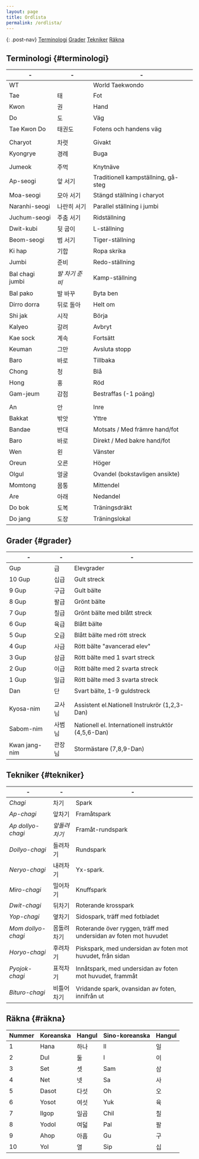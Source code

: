 ```yaml
---
layout: page
title: Ordlista
permalink: /ordlista/
---
```


{: .post-nav}
[Terminologi](#terminologi)
[Grader](#grader)
[Tekniker](#tekniker)
[Räkna](#räkna)

## Terminologi {#terminologi}

| -               | -                   | -                                   |
| --------------- | ------------------- | ----------------------------------- |
| WT              |                     | World Taekwondo                     |
| Tae             | 태                  | Fot                                 |
| Kwon            | 권                  | Hand                                |
| Do              | 도                  | Väg                                 |
| Tae Kwon Do     | 태권도              | Fotens och handens väg              |
|                 |                     |                                     |
| Charyot         | 차렷                | Givakt                              |
| Kyongrye        | 경례                | Buga                                |
|                 |                     |                                     |
| Jumeok          | 주먹                | Knytnäve                            |
| Ap-seogi        | 앞 서기             | Traditionell kampställning, gå-steg |
| Moa-seogi       | 모아 서기           | Stängd ställning i charyot          |
| Naranhi-seogi   | 나란히 서기         | Parallel ställning i jumbi          |
| Juchum-seogi    | 주춤 서기           | Ridställning                        |
| Dwit-kubi       | 뒷 굽이             | L-ställning                         |
| Beom-seogi      | 범 서기             | Tiger-ställning                     |
| Ki hap          | 기합                | Ropa skrika                         |
| Jumbi           | 준비                | Redo-ställning                      |
| Bal chagi jumbi | <i>발 차기 준비</i> | Kamp-ställning                      |
| Bal pako        | 발 바꾸             | Byta ben                            |
| Dirro dorra     | 뒤로 돌아           | Helt om                             |
| Shi jak         | 시작                | Börja                               |
| Kalyeo          | 갈려                | Avbryt                              |
| Kae sock        | 계속                | Fortsätt                            |
| Keuman          | 그만                | Avsluta stopp                       |
| Baro            | 바로                | Tillbaka                            |
| Chong           | 청                  | Blå                                 |
| Hong            | 홍                  | Röd                                 |
| Gam-jeum        | 감점                | Bestraffas (-1 poäng)               |
|                 |                     |                                     |
| An              | 안                  | Inre                                |
| Bakkat          | 밖앗                | Yttre                               |
| Bandae          | 반대                | Motsats / Med främre hand/fot       |
| Baro            | 바로                | Direkt / Med bakre hand/fot         |
| Wen             | 왼                  | Vänster                             |
| Oreun           | 오른                | Höger                               |
| Olgul           | 얼굴                | Ovandel (bokstavligen ansikte)      |
| Momtong         | 몸통                | Mittendel                           |
| Are             | 아래                | Nedandel                            |
| Do bok          | 도복                | Träningsdräkt                       |
| Do jang         | 도장                | Träningslokal                       |

## Grader {#grader}

| -             | -      | -                                                   |
| ------------- | ------ | --------------------------------------------------- |
| Gup           | 급     | Elevgrader                                          |
| 10 Gup        | 십급   | Gult streck                                         |
| 9 Gup         | 구급   | Gult bälte                                          |
| 8 Gup         | 팔급   | Grönt bälte                                         |
| 7 Gup         | 칠급   | Grönt bälte med blått streck                        |
| 6 Gup         | 육급   | Blått bälte                                         |
| 5 Gup         | 오급   | Blått bälte med rött streck                         |
| 4 Gup         | 사급   | Rött bälte "avancerad elev"                         |
| 3 Gup         | 삼급   | Rött bälte med 1 svart streck                       |
| 2 Gup         | 이급   | Rött bälte med 2 svarta streck                      |
| 1 Gup         | 일급   | Rött bälte med 3 svarta streck                      |
| Dan           | 단     | Svart bälte, 1-9 guldstreck                         |
|               |        |                                                     |
| Kyosa-nim     | 교사님 | Assistent el.Nationell Instrukrör (1,2,3-Dan)       |
| Sabom-nim     | 사범님 | Nationell el. Internationell instruktör (4,5,6-Dan) |
| Kwan jang-nim | 관장님 | Stormästare (7,8,9-Dan)                             |

## Tekniker {#tekniker}

| -                       | -                 | -                                                                |
| ----------------------- | ----------------- | ---------------------------------------------------------------- |
| <i>Chagi</i>            | 차기              | Spark                                                            |
| <i>Ap-chagi</i>         | 앞차기            | Framåtspark                                                      |
| <i>Ap dollyo-chagi</i>  | <i>앞돌려차기</i> | Framåt-rundspark                                                 |
| <i>Dollyo-chagi</i>     | 돌려차기          | Rundspark                                                        |
| <i>Neryo-chagi</i>      | 내려차기          | Yx-spark.                                                        |
| <i>Miro-chagi</i>       | 밀어차기          | Knuffspark                                                       |
| <i>Dwit-chagi</i>       | 뒤차기            | Roterande krosspark                                              |
| <i>Yop-chagi</i>        | 옆차기            | Sidospark, träff med fotbladet                                   |
| <i>Mom dollyo-chagi</i> | 몸돌려차기        | Roterande över ryggen, träff med undersidan av foten mot huvudet |
| <i>Horyo-chagi</i>      | 후려차기          | Piskspark, med undersidan av foten mot huvudet, från sidan       |
| <i>Pyojok-chagi</i>     | 표적차기          | Innåtspark, med undersidan av foten mot huvudet, frammåt         |
| <i>Bituro-chagi</i>     | 비틀어차기        | Vridande spark, ovansidan av foten, innifrån ut                  |

## Räkna {#räkna}

| Nummer | Koreanska | Hangul | Sino-koreanska | Hangul |
| ------ | --------- | ------ | -------------- | ------ |
| 1      | Hana      | 하나   | Il             | 일     |
| 2      | Dul       | 둘     | I              | 이     |
| 3      | Set       | 셋     | Sam            | 삼     |
| 4      | Net       | 넷     | Sa             | 사     |
| 5      | Dasot     | 다섯   | Oh             | 오     |
| 6      | Yosot     | 여섯   | Yuk            | 육     |
| 7      | Ilgop     | 일곱   | Chil           | 칠     |
| 8      | Yodol     | 여덟   | Pal            | 팔     |
| 9      | Ahop      | 아홉   | Gu             | 구     |
| 10     | Yol       | 열     | Sip            | 십     |
